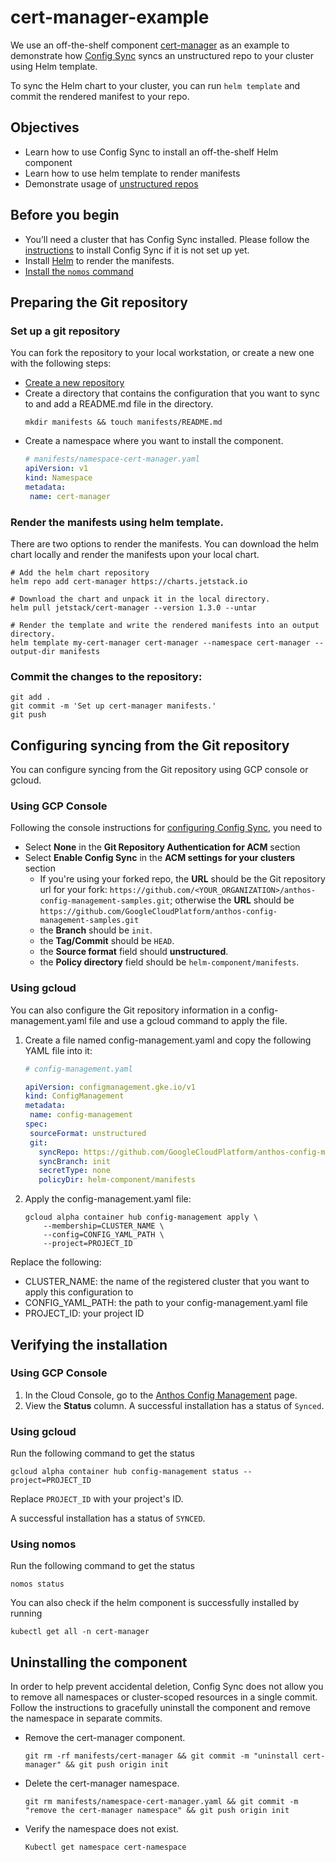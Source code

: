 # cert-manager-example

We use an off-the-shelf component [cert-manager](https://github.com/jetstack/cert-manager) as an example to demonstrate
how [Config Sync](https://cloud.google.com/anthos-config-management/docs/config-sync-overview) syncs an unstructured repo to your cluster using Helm template.

To sync the Helm chart to your cluster, you can run `helm template` and commit the rendered manifest to your repo. 

## Objectives
- Learn how to use Config Sync to install an off-the-shelf Helm component
- Learn how to use helm template to render manifests
- Demonstrate usage of [unstructured repos](https://cloud.google.com/anthos-config-management/docs/how-to/unstructured-repo)

## Before you begin
- You’ll need a cluster that has Config Sync installed.
  Please follow the [instructions](https://cloud.google.com/anthos-config-management/docs/how-to/installing-config-sync)
  to install Config Sync if it is not set up yet.
- Install [Helm](https://helm.sh/) to render the manifests.
- [Install the `nomos` command](https://cloud.google.com/anthos-config-management/docs/how-to/nomos-command#installing)

## Preparing the Git repository

### Set up a git repository
You can fork the repository to your local workstation, or create a new one with the following steps:
- [Create a new repository](https://docs.github.com/en/github/getting-started-with-github/create-a-repo)
- Create a directory that contains the configuration that you want to sync to and add a README.md file in the directory.
  ```console
  mkdir manifests && touch manifests/README.md
  ```
- Create a namespace where you want to install the component.
  ```yaml
  # manifests/namespace-cert-manager.yaml
  apiVersion: v1
  kind: Namespace
  metadata:
   name: cert-manager
  ```
 
### Render the manifests using helm template.
There are two options to render the manifests.
You can download the helm chart locally and render the manifests upon your local chart.
```console
# Add the helm chart repository
helm repo add cert-manager https://charts.jetstack.io

# Download the chart and unpack it in the local directory.
helm pull jetstack/cert-manager --version 1.3.0 --untar

# Render the template and write the rendered manifests into an output directory.
helm template my-cert-manager cert-manager --namespace cert-manager --output-dir manifests
```
  
### Commit the changes to the repository:
```console
git add .
git commit -m 'Set up cert-manager manifests.'
git push
```
   
## Configuring syncing from the Git repository

You can configure syncing from the Git repository using GCP console or gcloud.

### Using GCP Console

Following the console instructions for
[configuring Config Sync](https://cloud.google.com/anthos-config-management/docs/how-to/installing-config-sync#configuring-config-sync),
you need to

- Select **None** in the **Git Repository Authentication for ACM** section
- Select **Enable Config Sync** in the **ACM settings for your clusters** section
   - If you're using your forked repo, the **URL** should be the Git repository url for your fork: `https://github.com/<YOUR_ORGANIZATION>/anthos-config-management-samples.git`; otherwise the **URL** should be `https://github.com/GoogleCloudPlatform/anthos-config-management-samples.git`
   - the **Branch** should be `init`.
   - the **Tag/Commit** should be `HEAD`.
   - the **Source format** field should **unstructured**.
   - the **Policy directory** field should be `helm-component/manifests`.

### Using gcloud

You can also configure the Git repository information in a config-management.yaml file and use a gcloud command to apply the file.

1.  Create a file named config-management.yaml and copy the following YAML file into it:
    ```yaml
    # config-management.yaml
    
    apiVersion: configmanagement.gke.io/v1
    kind: ConfigManagement
    metadata:
     name: config-management
    spec:
     sourceFormat: unstructured
     git:
       syncRepo: https://github.com/GoogleCloudPlatform/anthos-config-management-samples/
       syncBranch: init
       secretType: none
       policyDir: helm-component/manifests
    ```
1.  Apply the config-management.yaml file:
    ```console
    gcloud alpha container hub config-management apply \
        --membership=CLUSTER_NAME \
        --config=CONFIG_YAML_PATH \
        --project=PROJECT_ID
    ```

   Replace the following:
   - CLUSTER_NAME: the name of the registered cluster that you want to apply this configuration to
   - CONFIG_YAML_PATH: the path to your config-management.yaml file
   - PROJECT_ID: your project ID

## Verifying the installation

### Using GCP Console
1. In the Cloud Console, go to the [Anthos Config Management](https://console.cloud.google.com/anthos/config_management) page.
1. View the **Status** column. A successful installation has a status of `Synced`.

### Using gcloud
Run the following command to get the status
```console
gcloud alpha container hub config-management status --project=PROJECT_ID
```
Replace `PROJECT_ID` with your project's ID.

A successful installation has a status of `SYNCED`.

### Using nomos
Run the following command to get the status
```console
nomos status
```

You can also check if the helm component is successfully installed by running
```console
kubectl get all -n cert-manager
```

## Uninstalling the component
In order to help prevent accidental deletion, Config Sync does not allow you to remove all namespaces or
cluster-scoped resources in a single commit.
Follow the instructions to gracefully uninstall the component and remove the namespace in separate commits.
- Remove the cert-manager component.
  ```console
  git rm -rf manifests/cert-manager && git commit -m "uninstall cert-manager" && git push origin init
  ````
- Delete the cert-manager namespace.
  ```console
  git rm manifests/namespace-cert-manager.yaml && git commit -m "remove the cert-manager namespace" && git push origin init
  ````
- Verify the namespace does not exist.
  ```console
  Kubectl get namespace cert-namespace
  ```
